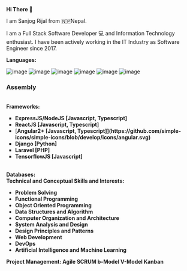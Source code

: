 <b>Hi There 👋</b>

I am Sanjog Rijal from 🇳🇵Nepal. 

I am a Full Stack Software Developer 💻 and Information Technology enthusiast. 
I have been actively working in the IT Industry as Software Engineer since 2017.

<div>
   <b>Languages:</b><br/>
 
   ![image](https://user-images.githubusercontent.com/12619793/196091030-306b3139-46c1-42b7-b119-e7bf8cd133e4.png)
   ![image](https://user-images.githubusercontent.com/12619793/196091073-961769fd-258b-451a-b86c-464dce0d74a1.png)
   ![image](https://user-images.githubusercontent.com/12619793/196091100-9bfdfb10-63e3-4ffd-8041-da94a68107be.png)
   ![image](https://user-images.githubusercontent.com/12619793/196091139-83adf4df-cd16-42fe-bee3-867f0cb48526.png)
   ![image](https://user-images.githubusercontent.com/12619793/196091338-c39a30c4-767a-4db5-9986-8d27f95e8b60.png)
   ![image](https://user-images.githubusercontent.com/12619793/196091391-037b9abc-1f0e-4de5-a9a3-9f0afee30cd8.png)
   <h3>Assembly</h3>
</div><br/>

<div>
   <b>Frameworks:</b></br> 
   <ul style = "list-style-type: square">
      <li><b>ExpressJS/NodeJS [Javascript, Typescript]</b><br/></li>
      <li><b>ReactJS [Javascript, Typescript]</b><br/></li>
      <li>[<b>Angular2+ [Javascript, Typescript]](https://github.com/simple-icons/simple-icons/blob/develop/icons/angular.svg)</li>
      <li><b>Django [Python]</b><br/></li>
      <li><b>Laravel [PHP]</b><br/></li>
      <li><b>TensorflowJS [Javascript]</b><br/></li>
   </ul>
</div><br/>

<div>
   <b> Databases: </b>

<div>
    <b>Technical and Conceptual Skills and Interests:</b><br/>
    <ul>
      <li>Problem Solving</li>
      <li>Functional Programming</li> 
      <li> Object Oriented Programming </li>
      <li>Data Structures and Algorithm</li>
      <li>Computer Organization and Architecture</li>
      <li>System Analysis and Design</li>
      <li> Design Principles and Patterns </li>
      <li> Web Development </li> 
      <li> DevOps </li> 
      <li> Artificial Intelligence and Machine Learning
    </ul>

<div><b> Project Management:</b> Agile SCRUM b-Model V-Model Kanban </div> <br/>

<!-- <div style = "visibility: hidden">Greek question mark;</div> -->
